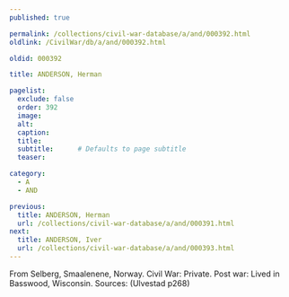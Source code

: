 ```yaml
---
published: true

permalink: /collections/civil-war-database/a/and/000392.html
oldlink: /CivilWar/db/a/and/000392.html

oldid: 000392

title: ANDERSON, Herman

pagelist:
  exclude: false
  order: 392
  image: 
  alt:
  caption:
  title:
  subtitle:      # Defaults to page subtitle
  teaser:

category: 
  - A 
  - AND

previous:
  title: ANDERSON, Herman
  url: /collections/civil-war-database/a/and/000391.html  
next:
  title: ANDERSON, Iver
  url: /collections/civil-war-database/a/and/000393.html   
---
```

From Selberg, Smaalenene, Norway. Civil War: Private. Post war: Lived in Basswood, Wisconsin. Sources: (Ulvestad p268)